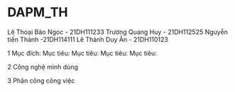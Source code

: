 # DAPM_TH
Lê Thoại Bảo Ngọc - 21DH111233
Trương Quang Huy - 21DH112525
Nguyễn tiến Thành -21DH114111
Lê Thành Duy Ân - 21DH110123

1 Mục đích: 
    Mục tiêu:
    Mục tiêu:
    Mục tiêu:
    Mục tiêu:

2 Công nghệ mình dùng

3 Phân công công việc